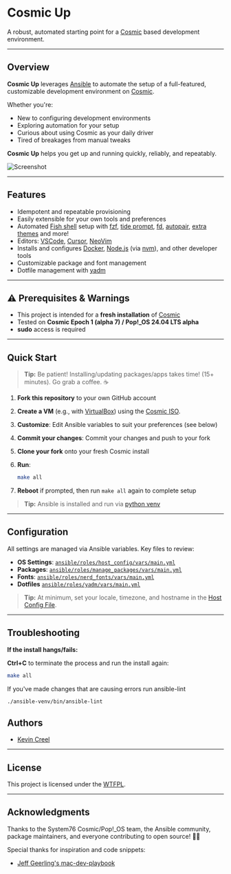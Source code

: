 # Cosmic Up

A robust, automated starting point for a [Cosmic](https://system76.com/cosmic) based development environment.

---

## Overview

**Cosmic Up** leverages [Ansible](https://docs.ansible.com) to automate the setup of a full-featured, customizable development environment on [Cosmic](https://system76.com/cosmic).

Whether you're:

- New to configuring development environments
- Exploring automation for your setup
- Curious about using Cosmic as your daily driver
- Tired of breakages from manual tweaks

**Cosmic Up** helps you get up and running quickly, reliably, and repeatably.

![Screenshot](https://u.cubeupload.com/kevincreel31337/Screenshot2025071512.png "Screen Shot")

---

## Features

- Idempotent and repeatable provisioning
- Easily extensible for your own tools and preferences
- Automated [Fish shell](https://fishshell.com) setup with [fzf](https://github.com/junegunn/fzf), [tide prompt](https://github.com/IlanCosman/tide), [fd](https://github.com/sharkdp/fd), [autopair](https://github.com/jorgebucaran/autopair.fish), [extra themes](https://github.com/mattmc3/themepak.fish) and more!
- Editors: [VSCode](https://code.visualstudio.com), [Cursor](https://cursor.com), [NeoVim](https://neovim.io)
- Installs and configures [Docker](https://www.docker.com), [Node.js](https://nodejs.org) (via [nvm](https://github.com/nvm-sh/nvm)), and other developer tools
- Customizable package and font management
- Dotfile management with [yadm](https://yadm.io)

---

## ⚠️ Prerequisites & Warnings

- This project is intended for a **fresh installation** of [Cosmic](https://system76.com/cosmic)
- Tested on **Cosmic Epoch 1 (alpha 7) / Pop!_OS 24.04 LTS alpha**
- **sudo** access is required

---

## Quick Start
>
> **Tip:** Be patient! Installing/updating packages/apps takes time! (15+ minutes). Go grab a coffee. ☕

1. **Fork this repository** to your own GitHub account
2. **Create a VM** (e.g., with [VirtualBox](https://www.virtualbox.org/)) using the [Cosmic ISO](https://system76.com/cosmic).
3. **Customize**: Edit Ansible variables to suit your preferences (see below)
4. **Commit your changes**: Commit your changes and push to your fork
5. **Clone your fork** onto your fresh Cosmic install
6. **Run**:

   ```sh
   make all
   ```

7. **Reboot** if prompted, then run `make all` again to complete setup

> **Tip:** Ansible is installed and run via [python venv](https://docs.python.org/3/library/venv.html)

---

## Configuration

All settings are managed via Ansible variables. Key files to review:

- **OS Settings**: [`ansible/roles/host_config/vars/main.yml`](ansible/roles/host_config/vars/main.yml)
- **Packages**: [`ansible/roles/manage_packages/vars/main.yml`](ansible/roles/manage_packages/vars/main.yml)
- **Fonts**: [`ansible/roles/nerd_fonts/vars/main.yml`](ansible/roles/nerd_fonts/vars/main.yml)
- **Dotfiles** [`ansible/roles/yadm/vars/main.yml`](ansible/roles/yadm/vars/main.yml)

> **Tip:** At minimum, set your locale, timezone, and hostname in the [Host Config File](ansible/roles/host_config/vars/main.yml).

---

## Troubleshooting

**If the install hangs/fails:**

**Ctrl+C** to terminate the process and run the install again:

   ```sh
   make all
   ```

If you've made changes that are causing errors run ansible-lint

   ```sh
   ./ansible-venv/bin/ansible-lint
   ```

## Authors

- [Kevin Creel](https://github.com/Kevincreel)

---

## License

This project is licensed under the [WTFPL](LICENSE.md).

---

## Acknowledgments

Thanks to the System76 Cosmic/Pop!_OS team, the Ansible community, package maintainers, and everyone contributing to open source! 🙏💪

Special thanks for inspiration and code snippets:

- [Jeff Geerling's mac-dev-playbook](https://github.com/geerlingguy/mac-dev-playbook)
